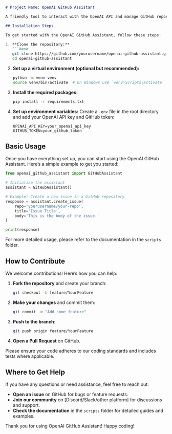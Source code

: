 ```markdown
# Project Name: OpenAI GitHub Assistant

A friendly tool to interact with the OpenAI API and manage GitHub repositories seamlessly.

## Installation Steps

To get started with the OpenAI GitHub Assistant, follow these steps:

1. **Clone the repository:**
   ```bash
   git clone https://github.com/yourusername/openai-github-assistant.git
   cd openai-github-assistant
   ```

2. **Set up a virtual environment (optional but recommended):**
   ```bash
   python -m venv venv
   source venv/bin/activate  # On Windows use `venv\Scripts\activate`
   ```

3. **Install the required packages:**
   ```bash
   pip install -r requirements.txt
   ```

4. **Set up environment variables:**
   Create a `.env` file in the root directory and add your OpenAI API key and GitHub token:
   ```
   OPENAI_API_KEY=your_openai_api_key
   GITHUB_TOKEN=your_github_token
   ```

## Basic Usage

Once you have everything set up, you can start using the OpenAI GitHub Assistant. Here’s a simple example to get you started:

```python
from openai_github_assistant import GitHubAssistant

# Initialize the assistant
assistant = GitHubAssistant()

# Example: Create a new issue in a GitHub repository
response = assistant.create_issue(
    repo='yourusername/your-repo',
    title='Issue Title',
    body='This is the body of the issue.'
)

print(response)
```

For more detailed usage, please refer to the documentation in the `scripts` folder.

## How to Contribute

We welcome contributions! Here’s how you can help:

1. **Fork the repository** and create your branch:
   ```bash
   git checkout -b feature/YourFeature
   ```

2. **Make your changes** and commit them:
   ```bash
   git commit -m "Add some feature"
   ```

3. **Push to the branch**:
   ```bash
   git push origin feature/YourFeature
   ```

4. **Open a Pull Request** on GitHub.

Please ensure your code adheres to our coding standards and includes tests where applicable.

## Where to Get Help

If you have any questions or need assistance, feel free to reach out:

- **Open an issue** on GitHub for bugs or feature requests.
- **Join our community** on [Discord/Slack/other platform] for discussions and support.
- **Check the documentation** in the `scripts` folder for detailed guides and examples.

Thank you for using OpenAI GitHub Assistant! Happy coding!
```